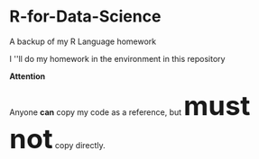 # R-for-Data-Science
 A backup of my R Language homework
 
 I ''ll do my homework in the environment in this repository

**Attention**

Anyone **can** copy my code as a reference, but <font size =10>**must not**</font> copy directly.
